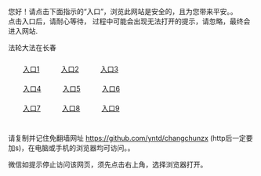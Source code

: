 您好！请点击下面指示的“入口”，浏览此网站是安全的，且为您带来平安。。 <br/>
点击入口后，请耐心等待， 过程中可能会出现无法打开的提示，请忽略，最终会进入网站. </br>

法轮大法在长春<br/>
<div style="padding:10px"><a style="margin:20px" target="_blank" href="https://de3936gclld68.cloudfront.net/2Qpsp?xrdmbhe" id="ccLink1" rel="nofollow">入口1</a> <a target="_blank" style="margin:20px" href="https://d36hef8fnh2w6u.cloudfront.net/2Qpsp?zfjbdjfq" id="ccLink2" rel="nofollow">入口2</a> <a style="margin:20px" target="_blank" href="https://d3l3feq204d0qj.cloudfront.net/2Qpsp?sbcwhmro" id="ccLink3" rel="nofollow">入口3</a></div>

<div style="padding:10px" ><a style="margin:20px" target="_blank" href="https://de3936gclld68.cloudfront.net/2Qpsp?xrdmbhe" id="ccLink4" rel="nofollow">入口4</a> <a style="margin:20px" href="https://d36hef8fnh2w6u.cloudfront.net/2Qpsp?zfjbdjfq" target="_blank" id="ccLink5" rel="nofollow">入口5</a> <a style="margin:20px" href="https://d3l3feq204d0qj.cloudfront.net/2Qpsp?sbcwhmro" target="_blank" id="ccLink6" rel="nofollow">入口6</a></div>

<div style="padding:10px"><a style="margin:20px" target="_blank" href="https://de3936gclld68.cloudfront.net/2Qpsp?xrdmbhe" id="ccLink7" rel="nofollow">入口7</a> <a style="margin:20px" href="https://d36hef8fnh2w6u.cloudfront.net/2Qpsp?zfjbdjfq" target="_blank" id="ccLink8" rel="nofollow">入口8</a> <a style="margin:20px" target="_blank" href="https://d3l3feq204d0qj.cloudfront.net/2Qpsp?sbcwhmro" id="ccLink9" rel="nofollow">入口9</a></div>

<br/>



请复制并记住免翻墙网址 https://github.com/yntd/changchunzx (http后一定要加s)，在电脑或手机的浏览器均可访问。。<br/>

微信如提示停止访问该网页，须先点击右上角，选择浏览器打开。
